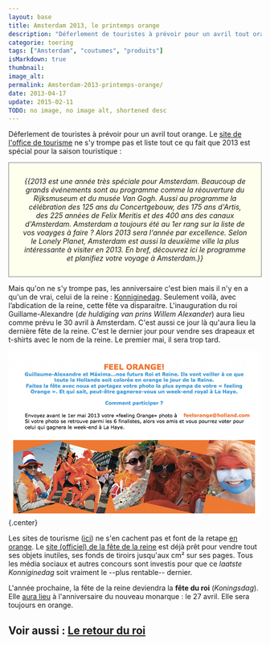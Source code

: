```yaml
---
layout: base
title: Amsterdam 2013, le printemps orange
description: "Déferlement de touristes à prévoir pour un avril tout orange. Le site de l'office de tourisme ne s'y trompe pas et liste tout ce qu fait que 2013 est spécia"
categorie: toering
tags: ["Amsterdam", "coutumes", "produits"]
isMarkdown: true
thumbnail: 
image_alt: 
permalink: Amsterdam-2013-printemps-orange/
date: 2013-04-17
update: 2015-02-11
TODO: no image, no image alt, shortened desc
---
```


Déferlement de touristes à prévoir pour un avril tout orange. Le [site de l'office de tourisme](http://www.holland.com/fr/) ne s'y trompe pas et liste tout ce qu fait que 2013 est spécial pour la saison touristique :

<!-- HTML -->
<div style="border:1px solid grey; background-color:#FFFFEE; padding:15px; font-style:italic; width=530px; text-align:center; padding:2em;">
<!-- / HTML -->
{{2013 est une année très spéciale pour Amsterdam. Beaucoup de grands événements sont au programme comme la réouverture du Rijksmuseum et du musée Van Gogh. Aussi au programme la célébration des 125 ans du Concertgebouw, des 175 ans d'Artis, des 225 années de Felix Meritis et des 400 ans des canaux d'Amsterdam. Amsterdam a toujours été au 1er rang sur la liste de vos voayges à faire ? Alors 2013 sera l'année par excellence.  Selon le Lonely Planet, Amsterdam est aussi la deuxième ville la plus intéressante à visiter en 2013. En bref, découvrez ici le programme et planifiez votre voyage à Amsterdam.}}
<!-- HTML -->
</div>
<!-- / HTML -->

Mais qu'on ne s'y trompe pas, les anniversaire c'est bien mais il n'y en a qu'un de vrai, celui de la reine : [Konniginedag](http://meinamsterdam.nl/?q=Koninginnedag). Seulement voilà, avec l’abdication de la reine, cette fête va disparaitre. L'inauguration du roi Guillame-Alexandre (*de huldiging van prins Willem Alexander*) aura lieu comme prévu le 30 avril à Amsterdam. C'est aussi ce jour là qu'aura lieu la dernière fête de la reine. C'est le dernier jour pour vendre ses drapeaux et t-shirts avec le nom de la reine. Le premier mai, il sera trop tard.

![feel orange facebook](feel-orange.png){.center}

Les sites de tourisme ([ici](http://www.holland.com/fr/Tourisme/Vacances-a-theme/Koninginnedag-2.htm)) ne s'en cachent pas et font de la retape [en orange](/preparatifs-oranges). Le [site (officiel) de la fête de la reine](http://www.koninginnedag2013.nl/) est déjà prêt pour vendre tout ses objets inutiles, ses fonds de tiroirs jusqu'aux cm² sur ses pages. Tous les média sociaux et autres concours sont investis pour que ce *laatste Konniginedag* soit vraiment le --plus rentable-- dernier.

L'année prochaine, la fête de la reine deviendra la **fête du roi** (*Koningsdag*). Elle [aura lieu](/Premier-Koningsdag) à l'anniversaire du nouveau monarque : le 27 avril. Elle sera toujours en orange.

Voir aussi : [Le retour du roi](http://meinamsterdam.nl/Le-retour-du-roi)
---
<!-- post notes:
http://www.holland.com/fr/Tourisme/Vacances-a-theme/Amsterdam-2013-2.htm 

http://www.holland.com/fr/Tourisme/Vacances-a-theme/La-famille-royale-hollandaise.htm 
https://www.facebook.com/visite.hollande?sk=app_257607484286696 
http://meedogenloos.nl/2013/03/30/zaterdagmiddagtirade-door-journeyman/
http://meedogenloos.nl/2013/03/30/zaterdagmiddagtirade-door-journeyman/
--->
